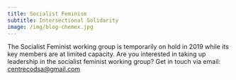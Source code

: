 ```yaml
---
title: Socialist Feminism
subtitle: Intersectional Solidarity
image: /img/blog-chemex.jpg
---
```

The Socialist Feminist working group is temporarily on hold in 2019 while its key members are at limited capacity. Are you interested in taking up leadership in the socialist feminist working group? Get in touch via email: centrecodsa@gmail.com

